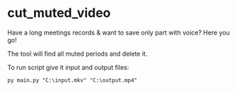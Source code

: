 # cut_muted_video
Have a long meetings records &amp; want to save only part with voice? Here you go!

The tool will find all muted periods and delete it.


To run script give it input and output files:
```
py main.py "C:\input.mkv" "C:\output.mp4"
```
